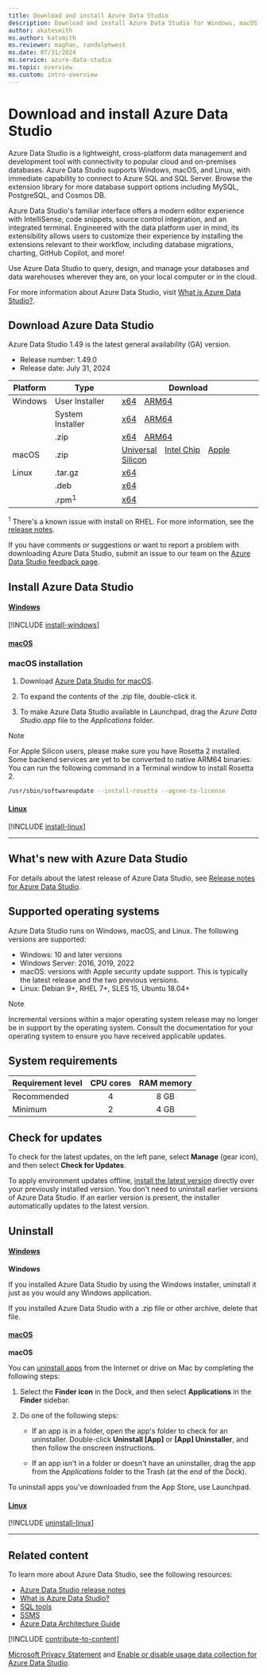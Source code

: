 ```yaml
---
title: Download and install Azure Data Studio
description: Download and install Azure Data Studio for Windows, macOS, or Linux. This article provides release dates, version numbers, system requirements, and download links.
author: akatesmith
ms.author: katsmith
ms.reviewer: maghan, randolphwest
ms.date: 07/31/2024
ms.service: azure-data-studio
ms.topic: overview
ms.custom: intro-overview
---
```


# Download and install Azure Data Studio

Azure Data Studio is a lightweight, cross-platform data management and development tool with connectivity to popular cloud and on-premises databases. Azure Data Studio supports Windows, macOS, and Linux, with immediate capability to connect to Azure SQL and SQL Server.  Browse the extension library for more database support options including MySQL, PostgreSQL, and Cosmos DB.

Azure Data Studio's familiar interface offers a modern editor experience with IntelliSense, code snippets, source control integration, and an integrated terminal.  Engineered with the data platform user in mind, its extensibility allows users to customize their experience by installing the extensions relevant to their workflow, including database migrations, charting, GitHub Copilot, and more!

Use Azure Data Studio to query, design, and manage your databases and data warehouses wherever they are, on your local computer or in the cloud.

For more information about Azure Data Studio, visit [What is Azure Data Studio?](what-is-azure-data-studio.md).

## Download Azure Data Studio

Azure Data Studio 1.49 is the latest general availability (GA) version.

- Release number: 1.49.0
- Release date: July 31, 2024
  
| Platform | Type | Download |
| --- | --- | --- |
| Windows | User Installer | [x64](https://go.microsoft.com/fwlink/?linkid=2281504)&emsp;[ARM64](https://go.microsoft.com/fwlink/?linkid=2281414) |
| | System Installer | [x64](https://go.microsoft.com/fwlink/?linkid=2281052)&emsp;[ARM64](https://go.microsoft.com/fwlink/?linkid=2281415) |
| | .zip | [x64](https://go.microsoft.com/fwlink/?linkid=2281053)&emsp;[ARM64](https://go.microsoft.com/fwlink/?linkid=2281054) |
| macOS | .zip | [Universal](https://go.microsoft.com/fwlink/?linkid=2281416)&emsp;[Intel Chip](https://go.microsoft.com/fwlink/?linkid=2281055)&emsp;[Apple Silicon](https://go.microsoft.com/fwlink/?linkid=2281417) |
| Linux | .tar.gz | [x64](https://go.microsoft.com/fwlink/?linkid=2281505) |
| | .deb | [x64](https://go.microsoft.com/fwlink/?linkid=2281056) |
| | .rpm<sup>1</sup> | [x64](https://go.microsoft.com/fwlink/?linkid=2281057) |

<sup>1</sup> There's a known issue with install on RHEL. For more information, see the [release notes](release-notes-azure-data-studio.md#known-issues-in-1490).

If you have comments or suggestions or want to report a problem with downloading Azure Data Studio, submit an issue to our team on the [Azure Data Studio feedback page](https://github.com/microsoft/azuredatastudio/issues/).

## Install Azure Data Studio

#### [Windows](#tab/win-install)

[!INCLUDE [install-windows](includes/download-azure-data-studio/install-windows.md)]

#### [macOS](#tab/macOS-install)

### macOS installation

1. Download [Azure Data Studio for macOS](https://azuredatastudio-update.azurewebsites.net/latest/darwin-universal/stable).

1. To expand the contents of the .zip file, double-click it.

1. To make Azure Data Studio available in Launchpad, drag the *Azure Data Studio.app* file to the *Applications* folder.

> [!NOTE]  
> For Apple Silicon users, please make sure you have Rosetta 2 installed. Some backend services are yet to be converted to native ARM64 binaries. You can run the following command in a Terminal window to install Rosetta 2.
>  
> ```bash
> /usr/sbin/softwareupdate --install-rosetta --agree-to-license
> ```

#### [Linux](#tab/linux-install)

[!INCLUDE [install-linux](includes/download-azure-data-studio/install-linux.md)]

---

## What's new with Azure Data Studio

For details about the latest release of Azure Data Studio, see [Release notes for Azure Data Studio](./release-notes-azure-data-studio.md).

## Supported operating systems

Azure Data Studio runs on Windows, macOS, and Linux. The following versions are supported:

- Windows: 10 and later versions
- Windows Server: 2016, 2019, 2022
- macOS: versions with Apple security update support. This is typically the latest release and the two previous versions.
- Linux: Debian 9+, RHEL 7+, SLES 15, Ubuntu 18.04+

> [!NOTE]  
> Incremental versions within a major operating system release may no longer be in support by the operating system. Consult the documentation for your operating system to ensure you have received applicable updates.

## System requirements

| Requirement level | CPU cores | RAM memory |
| --- | :---: | :---: |
| Recommended | 4 | 8 GB |
| Minimum | 2 | 4 GB |

## Check for updates

To check for the latest updates, on the left pane, select **Manage** (gear icon), and then select **Check for Updates**.

To apply environment updates offline, [install the latest version](#download-and-install-azure-data-studio) directly over your previously installed version. You don't need to uninstall earlier versions of Azure Data Studio. If an earlier version is present, the installer automatically updates to the latest version.

## Uninstall

#### [Windows](#tab/windows-uninstall)

**Windows**

If you installed Azure Data Studio by using the Windows installer, uninstall it just as you would any Windows application.

If you installed Azure Data Studio with a .zip file or other archive, delete that file.

#### [macOS](#tab/macOS-uninstall)

**macOS**

You can [uninstall apps](https://support.apple.com/guide/mac-help/install-and-uninstall-other-apps-mh35835/mac) from the Internet or drive on Mac by completing the following steps:

1. Select the **Finder icon** in the Dock, and then select **Applications** in the **Finder** sidebar.

1. Do one of the following steps:

   - If an app is in a folder, open the app's folder to check for an uninstaller. Double-click **Uninstall [App]** or **[App] Uninstaller**, and then follow the onscreen instructions.

   - If an app isn't in a folder or doesn't have an uninstaller, drag the app from the *Applications* folder to the Trash (at the end of the Dock).

To uninstall apps you've downloaded from the App Store, use Launchpad.

#### [Linux](#tab/linux-uninstall)

[!INCLUDE [uninstall-linux](includes/download-azure-data-studio/uninstall-linux.md)]

---

## Related content

To learn more about Azure Data Studio, see the following resources:

- [Azure Data Studio release notes](release-notes-azure-data-studio.md)
- [What is Azure Data Studio?](what-is-azure-data-studio.md)
- [SQL tools](/sql/tools/overview-sql-tools)
- [SSMS](/sql/ssms/download-sql-server-management-studio-ssms)
- [Azure Data Architecture Guide](/azure/architecture/data-guide/)

[!INCLUDE [contribute-to-content](includes/contribute-to-content.md)]

[Microsoft Privacy Statement](https://go.microsoft.com/fwlink/?LinkId=521839) and [Enable or disable usage data collection for Azure Data Studio](usage-data-collection.md).
